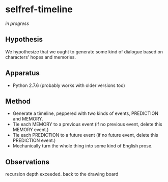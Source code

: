 selfref-timeline
================

_in progress_

Hypothesis
----------

We hypothesize that we ought to generate some kind of dialogue based on
characters' hopes and memories.

Apparatus
---------

*   Python 2.7.6 (probably works with older versions too)

Method
------

*   Generate a timeline, peppered with two kinds of events,
    PREDICTION and MEMORY.
*   Tie each MEMORY to a previous event (if no previous event, delete this
    MEMORY event.)
*   Tie each PREDICTION to a future event (if no future event, delete this
    PREDICTION event.)
*   Mechanically turn the whole thing into some kind of English prose.

Observations
------------

recursion depth exceeded.  back to the drawing board
